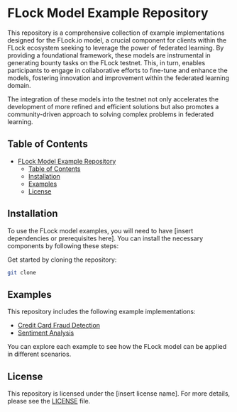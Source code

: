 # FLock Model Example Repository

This repository is a comprehensive collection of example implementations designed for the FLock.io model, a crucial component for clients within the FLock ecosystem seeking to leverage the power of federated learning. By providing a foundational framework, these models are instrumental in generating bounty tasks on the FLock testnet. This, in turn, enables participants to engage in collaborative efforts to fine-tune and enhance the models, fostering innovation and improvement within the federated learning domain. 

The integration of these models into the testnet not only accelerates the development of more refined and efficient solutions but also promotes a community-driven approach to solving complex problems in federated learning.

## Table of Contents

- [FLock Model Example Repository](#flock-model-example-repository)
  - [Table of Contents](#table-of-contents)
  - [Installation](#installation)
  - [Examples](#examples)
  - [License](#license)

## Installation

To use the FLock model examples, you will need to have [insert dependencies or prerequisites here]. You can install the necessary components by following these steps:

Get started by cloning the repository:

```bash
git clone
```

## Examples

This repository includes the following example implementations:

- [Credit Card Fraud Detection](/Credit-Card-Fraud-Dectection)
- [Sentiment Analysis](/Sentiment-Analysis)

You can explore each example to see how the FLock model can be applied in different scenarios.

## License

This repository is licensed under the [insert license name]. For more details, please see the [LICENSE](/LICENSE) file.
